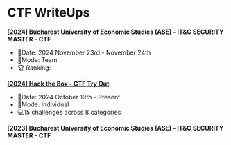 # CTF WriteUps

**[2024] Bucharest University of Economic Studies (ASE) - IT&C SECURITY MASTER - CTF** <br>
- 📅Date: 2024 November 23rd - November 24th
- 💪Mode: Team
- 🏆 Ranking: 

**[[2024] Hack the Box - CTF Try Out]()** <br>
- 📅Date: 2024 October 19th - Present
- 💪Mode: Individual
- 💻15 challenges across 8 categories
  
**[2023] Bucharest University of Economic Studies (ASE) - IT&C SECURITY MASTER - CTF** <br>
